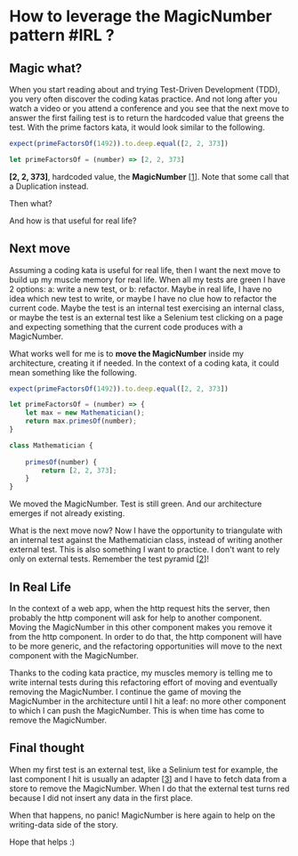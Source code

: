 # How to leverage the MagicNumber pattern #IRL ?

## Magic what?

When you start reading about and trying Test-Driven Development (TDD), you very often discover the coding katas practice. And not long after you watch a video or you attend a conference and you see that the next move to answer the first failing test is to return the hardcoded value that greens the test. With the prime factors kata, it would look similar to the following.

```javascript
expect(primeFactorsOf(1492)).to.deep.equal([2, 2, 373])

let primeFactorsOf = (number) => [2, 2, 373]
```

**[2, 2, 373]**, hardcoded value, the **MagicNumber** [[1]]. Note that some call that a Duplication instead.

Then what?

And how is that useful for real life?

## Next move

Assuming a coding kata is useful for real life, then I want the next move to build up my muscle memory for real life. When all my tests are green I have 2 options: a: write a new test, or b: refactor. Maybe in real life, I have no idea which new test to write, or maybe I have no clue how to refactor the current code.  Maybe the  test is an internal test exercising an internal class, or maybe the test is an external test like a Selenium test clicking on a page and expecting something that the current code produces with a MagicNumber.

What works well for me is to **move the MagicNumber** inside my architecture, creating it if needed. In the context of a coding kata, it could mean something like the following.

```javascript
expect(primeFactorsOf(1492)).to.deep.equal([2, 2, 373])

let primeFactorsOf = (number) => {
    let max = new Mathematician();
    return max.primesOf(number);
}

class Mathematician {
  
    primesOf(number) {
        return [2, 2, 373];
    }
}
```

We moved the MagicNumber. Test is still green. And our architecture emerges if not already existing.

What is the next move now? Now I have the opportunity to triangulate with an internal test against the Mathematician class, instead of writing another external test. This is also something I want to practice. I don't want to rely only on external tests. Remember the test pyramid [[2]]!

## In Real Life

In the context of a web app, when the http request hits the server, then probably the http component will ask for help to another component. Moving the MagicNumber in this other component makes you remove it from the http component. In order to do that, the http component will have to be more generic, and the refactoring opportunities will move to the next component with the MagicNumber.

Thanks to the coding kata practice, my muscles memory is telling me to write internal tests during this refactoring effort of moving and eventually removing the MagicNumber. I continue the game of moving the MagicNumber in the architecture until I hit a leaf: no more other component to which I can push the MagicNumber. This is when time has come to remove the MagicNumber. 

## Final thought

When my first test is an external test, like a Selinium test for example, the last component I hit is usually an adapter [[3]] and I have to fetch data from a store to remove the MagicNumber. When I do that the external test turns red because I did not insert any data in the first place. 

When that happens, no panic! MagicNumber is here again to help on the writing-data side of the story.

Hope that helps :)


[1]:https://wiki.c2.com/?MagicNumber
[2]:https://martinfowler.com/articles/practical-test-pyramid.html
[3]:https://alistair.cockburn.us/hexagonal-architecture
